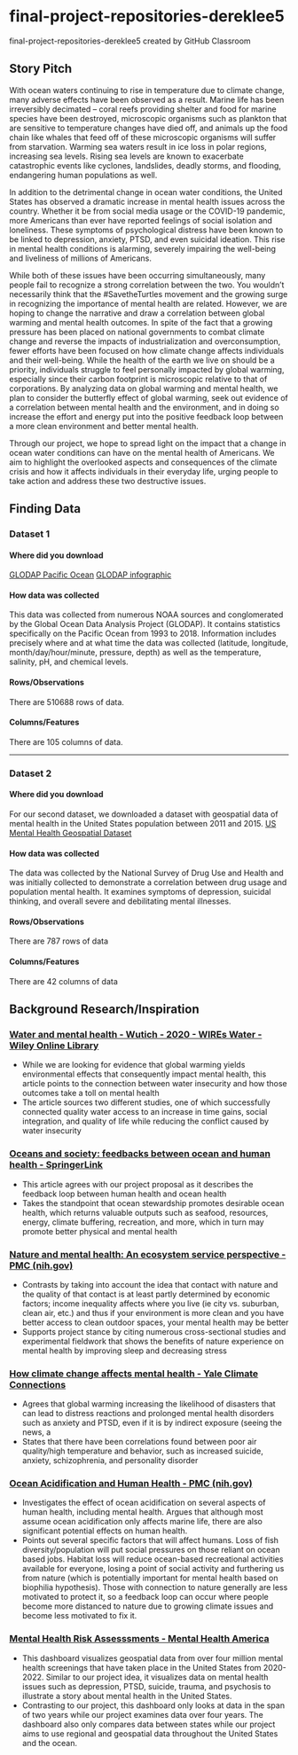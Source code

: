 # final-project-repositories-dereklee5
final-project-repositories-dereklee5 created by GitHub Classroom

## Story Pitch

With ocean waters continuing to rise in temperature due to climate change, many adverse effects have been observed as a result. Marine life has been irreversibly decimated – coral reefs providing shelter and food for marine species have been destroyed, microscopic organisms such as plankton that are sensitive to temperature changes have died off, and animals up the food chain like whales that feed off of these microscopic organisms will suffer from starvation. Warming sea waters result in ice loss in polar regions, increasing sea levels. Rising sea levels are known to exacerbate catastrophic events like cyclones, landslides, deadly storms, and flooding, endangering human populations as well.


In addition to the detrimental change in ocean water conditions, the United States has observed a dramatic increase in mental health issues across the country. Whether it be from social media usage or the COVID-19 pandemic, more Americans than ever have reported feelings of social isolation and loneliness. These symptoms of psychological distress have been known to be linked to depression, anxiety, PTSD, and even suicidal ideation. This rise in mental health conditions is alarming, severely impairing the well-being and liveliness of millions of Americans.


While both of these issues have been occurring simultaneously, many people fail to recognize a strong correlation between the two. You wouldn’t necessarily think that the #SavetheTurtles movement and the growing surge in recognizing the importance of mental health are related. However, we are hoping to change the narrative and draw a correlation between global warming and mental health outcomes. In spite of the fact that a growing pressure has been placed on national governments to combat climate change and reverse the impacts of industrialization and overconsumption, fewer efforts have been focused on how climate change affects individuals and their well-being. While the health of the earth we live on should be a priority, individuals struggle to feel personally impacted by global warming, especially since their carbon footprint is microscopic relative to that of corporations. By analyzing data on global warming and mental health, we plan to consider the butterfly effect of global warming, seek out evidence of a correlation between mental health and the environment, and in doing so increase the effort and energy put into the positive feedback loop between a more clean environment and better mental health.


Through our project, we hope to spread light on the impact that a change in ocean water conditions can have on the mental health of Americans. We aim to highlight the overlooked aspects and consequences of the climate crisis and how it affects individuals in their everyday life, urging people to take action and address these two destructive issues.

## Finding Data

### Dataset 1

#### Where did you download
[GLODAP Pacific Ocean](https://www.ncei.noaa.gov/data/oceans/ncei/ocads/data/0210813)
[GLODAP infographic](https://www.glodap.info/wp-content/uploads/2022/08/ReleasePoster_v2_2022.pdf)

#### How data was collected
This data was collected from numerous NOAA sources and conglomerated by the Global Ocean Data Analysis Project (GLODAP). It contains statistics specifically on the Pacific Ocean from 1993 to 2018. Information includes precisely where and at what time the data was collected (latitude, longitude, month/day/hour/minute, pressure, depth) as well as the temperature, salinity, pH, and chemical levels. 

#### Rows/Observations
There are 510688 rows of data. 

#### Columns/Features
There are 105 columns of data. 

___

### Dataset 2

#### Where did you download
For our second dataset, we downloaded a dataset with geospatial data of mental health in the United States population between 2011 and 2015. [US Mental Health Geospatial Dataset](https://data.mendeley.com/datasets/b37tk3xbyt/1)

#### How data was collected
The data was collected by the National Survey of Drug Use and Health and was initially collected to demonstrate a correlation between drug usage and population mental health. It examines symptoms of depression, suicidal thinking, and overall severe and debilitating mental illnesses. 

#### Rows/Observations
There are 787 rows of data

#### Columns/Features
There are 42 columns of data

## Background Research/Inspiration

### [Water and mental health - Wutich - 2020 - WIREs Water - Wiley Online Library](https://wires.onlinelibrary.wiley.com/doi/abs/10.1002/wat2.1461)
- While we are looking for evidence that global warming yields environmental effects that consequently impact mental health, this article points to the connection between water insecurity and how those outcomes take a toll on mental health
- The article sources two different studies, one of which successfully connected quality water access to an increase in time gains, social integration, and quality of life while reducing the conflict caused by water insecurity

### [Oceans and society: feedbacks between ocean and human health - SpringerLink](https://link.springer.com/article/10.1007/s11160-021-09669-5)
- This article agrees with our project proposal as it describes the feedback loop between human health and ocean health
- Takes the standpoint that ocean stewardship promotes desirable ocean health, which returns valuable outputs such as seafood, resources, energy, climate buffering, recreation, and more, which in turn may promote better physical and mental health

### [Nature and mental health: An ecosystem service perspective - PMC (nih.gov)](https://www.ncbi.nlm.nih.gov/pmc/articles/PMC6656547/)
- Contrasts by taking into account the idea that contact with nature and the quality of that contact is at least partly determined by economic factors; income inequality affects where you live (ie city vs. suburban, clean air, etc.) and thus if your environment is more clean and you have better access to clean outdoor spaces, your mental health may be better 
- Supports project stance by citing numerous cross-sectional studies and experimental fieldwork that shows the benefits of nature experience on mental health by improving sleep and decreasing stress

### [How climate change affects mental health - Yale Climate Connections](https://yaleclimateconnections.org/2020/02/how-climate-change-affects-mental-health/)
- Agrees that global warming increasing the likelihood of disasters that can lead to distress reactions and prolonged mental health disorders such as anxiety and PTSD, even if it is by indirect exposure (seeing the news, a 
- States that there have been correlations found between poor air quality/high temperature and behavior, such as increased suicide, anxiety, schizophrenia, and personality disorder 

### [Ocean Acidification and Human Health - PMC (nih.gov)](https://www.ncbi.nlm.nih.gov/pmc/articles/PMC7344635/)
- Investigates the effect of ocean acidification on several aspects of human health, including mental health. Argues that although most assume ocean acidification only affects marine life, there are also significant potential effects on human health.
- Points out several specific factors that will affect humans. Loss of fish diversity/population will put social pressures on those reliant on ocean based jobs. Habitat loss will reduce ocean-based recreational activities available for everyone, losing a point of social activity and furthering us from nature (which is potentially important for mental health based on biophilia hypothesis). Those with connection to nature generally are less motivated to protect it, so a feedback loop can occur where people become more distanced to nature due to growing climate issues and become less motivated to fix it.

### [Mental Health Risk Assesssments - Mental Health America](https://mhanational.org/mhamapping/mha-state-county-data)
- This dashboard visualizes geospatial data from over four million mental health screenings that have taken place in the United States from 2020-2022. Similar to our project idea, it visualizes data on mental health issues such as depression, PTSD, suicide, trauma, and psychosis to illustrate a story about mental health in the United States.
- Contrasting to our project, this dashboard only looks at data in the span of two years while our project examines data over four years. The dashboard also only compares data between states while our project aims to use regional and geospatial data throughout the United States and the ocean.
